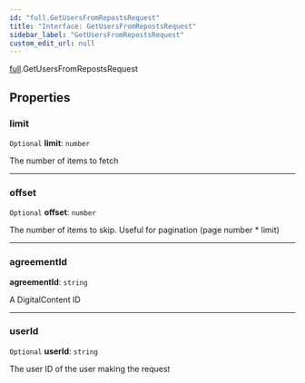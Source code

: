 ```yaml
---
id: "full.GetUsersFromRepostsRequest"
title: "Interface: GetUsersFromRepostsRequest"
sidebar_label: "GetUsersFromRepostsRequest"
custom_edit_url: null
---
```


[full](../namespaces/full.md).GetUsersFromRepostsRequest

## Properties

### limit

 `Optional` **limit**: `number`

The number of items to fetch

___

### offset

 `Optional` **offset**: `number`

The number of items to skip. Useful for pagination (page number * limit)

___

### agreementId

 **agreementId**: `string`

A DigitalContent ID

___

### userId

 `Optional` **userId**: `string`

The user ID of the user making the request
